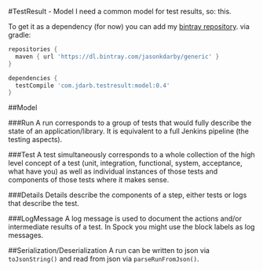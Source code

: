 #TestResult - Model
I need a common model for test results, so: this.

To get it as a dependency (for now) you can add my [bintray repository](https://bintray.com/jasonkdarby/generic/model/view).
via gradle:
```groovy
repositories {
  maven { url 'https://dl.bintray.com/jasonkdarby/generic' }
}

dependencies {
  testCompile 'com.jdarb.testresult:model:0.4'
}
```

##Model

###Run
A run corresponds to a group of tests that would fully describe the state of an application/library.  It is equivalent to a full Jenkins pipeline (the testing aspects).

###Test
A test simultaneously corresponds to a whole collection of the high level concept of a test (unit, integration, functional, system, acceptance, what have you) as well as individual instances of those tests and components of those tests where it makes sense.

###Details
Details describe the components of a step, either tests or logs that describe the test.

###LogMessage
A log message is used to document the actions and/or intermediate results of a test.  In Spock you might use the block labels as log messages.

##Serialization/Deserialization
A run can be written to json via `toJsonString()` and read from json via `parseRunFromJson()`.